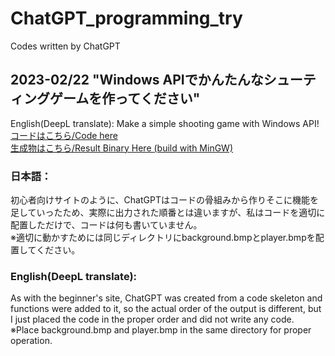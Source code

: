 # ChatGPT_programming_try
Codes written by ChatGPT

## 2023-02/22 "Windows APIでかんたんなシューティングゲームを作ってください"  
English(DeepL translate): Make a simple shooting game with Windows API!  
[コードはこちら/Code here](https://github.com/yyhome-tromb/ChatGPT_programming_try/blob/main/winAPI_shootingGame/main.cpp)  
[生成物はこちら/Result Binary Here (build with MinGW)](https://github.com/yyhome-tromb/ChatGPT_programming_try/releases/tag/winAPI_shootingGame)  

### 日本語：
初心者向けサイトのように、ChatGPTはコードの骨組みから作りそこに機能を足していったため、実際に出力された順番とは違いますが、私はコードを適切に配置しただけで、コードは何も書いていません。  
※適切に動かすためには同じディレクトリにbackground.bmpとplayer.bmpを配置してください。  
  
### English(DeepL translate):
As with the beginner's site, ChatGPT was created from a code skeleton and functions were added to it, so the actual order of the output is different, but I just placed the code in the proper order and did not write any code.  
※Place background.bmp and player.bmp in the same directory for proper operation.  
